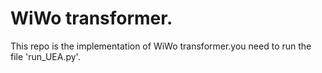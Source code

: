 # WiWo transformer.
 This repo is the implementation of WiWo transformer.you need to run the file 'run_UEA.py'.
